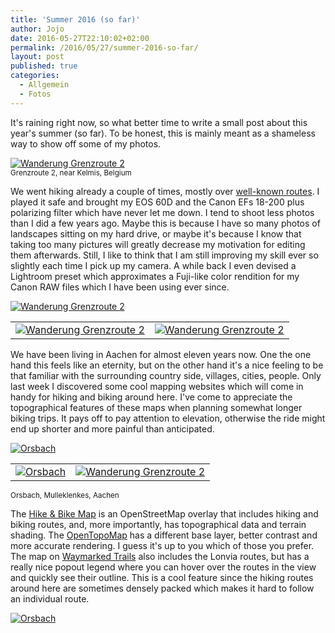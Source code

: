 ```yaml
---
title: 'Summer 2016 (so far)'
author: Jojo
date: 2016-05-27T22:10:02+02:00
permalink: /2016/05/27/summer-2016-so-far/
layout: post
published: true
categories:
  - Allgemein
  - Fotos
---
```


It's raining right now, so what better time to write a small post about this
year's summer (so far). To be honest, this is mainly meant as a shameless way
to show off some of my photos.

<div class="img aligncenter">
<a href="https://www.flickr.com/photos/heipei/26979354391/in/photostream" title="Wanderung Grenzroute 2">
<img src="https://c8.staticflickr.com/8/7245/26979354391_54884d1976_b.jpg" alt="Wanderung Grenzroute 2">
</a>
</div>
<small>Grenzroute 2, near Kelmis, Belgium</small>

We went hiking already a couple of times, mostly over [well-known routes](http://www.grenzrouten.eu/index.html). I
played it safe and brought my EOS 60D and the Canon EFs 18-200 plus polarizing filter which have never let me down. I
tend to shoot less photos than I did a few years ago. Maybe this is because I have so many photos of landscapes sitting
on my hard drive, or maybe it's because I know that taking too many pictures will greatly decrease my motivation for
editing them afterwards. Still, I like to think that I am still improving my skill ever so slightly each time I pick up
my camera. A while back I even devised a Lightroom preset which approximates a Fuji-like color rendition for my Canon
RAW files which I have been using ever since. 

<div class="img aligncenter">
<div>
<a href="https://www.flickr.com/photos/heipei/26490967854/in/photostream" title="Wanderung Grenzroute 2"><img
src="https://c7.staticflickr.com/8/7053/26490967854_8c822599c2_b.jpg" alt="Wanderung Grenzroute 2"></a>
</div>
<table>
<tr><td>
<a href="https://www.flickr.com/photos/heipei/26960072391/in/photostream" title="Wanderung Grenzroute 2"><img
src="https://c8.staticflickr.com/8/7742/26960072391_c9239ac8c2_c.jpg" alt="Wanderung Grenzroute 2"></a>
</td><td>
<a href="https://www.flickr.com/photos/heipei/26754520660/in/photostream" title="Wanderung Grenzroute 2"><img
src="https://c5.staticflickr.com/8/7625/26754520660_86031eba1f_c.jpg" alt="Wanderung Grenzroute 2"></a>
</td></tr>
</table>
</div>

We have been living in Aachen for almost eleven years now. One the one hand this feels like an eternity, but on the
other hand it's a nice feeling to be that familiar with the surrounding country side, villages, cities, people. Only
last week I discovered some cool mapping websites which will come in handy for hiking and biking around here. I've come
to appreciate the topographical features of these maps when planning somewhat longer biking trips. It pays off to pay
attention to elevation, otherwise the ride might end up shorter and more painful than anticipated.

<div class="img aligncenter">
<div>
<a href="https://www.flickr.com/photos/heipei/26785357011/in/photostream" title="Orsbach"><img
src="https://c4.staticflickr.com/8/7746/26785357011_26314f4f2e_b.jpg" alt="Orsbach"></a>
</div>
<table>
<tr><td>
<a href="https://www.flickr.com/photos/heipei/26861925830/in/photostream" title="Orsbach"><img
src="https://c7.staticflickr.com/8/7257/26861925830_47bd51922f_c.jpg" alt="Orsbach"></a>
</td><td>
<a href="https://www.flickr.com/photos/heipei/26822144900/in/photostream" title="Wanderung Grenzroute 2"><img
src="https://c5.staticflickr.com/8/7142/26822144900_1998c173fe_c.jpg" alt="Wanderung Grenzroute 2"></a>
</td></tr>
</table>
</div>
<small>Orsbach, Mulleklenkes, Aachen</small>

The <a href="http://hikebikemap.org/">Hike & Bike Map</a> is an OpenStreetMap overlay that includes hiking and biking
routes, and, more importantly, has topographical data and terrain shading. The <a
href="https://opentopomap.org/">OpenTopoMap</a> has a different base layer, better contrast and more accurate rendering.
I guess it's up to you which of those you prefer. The map on <a href="http://hiking.waymarkedtrails.org/">Waymarked
Trails</a> also includes the Lonvia routes, but has a really nice popout legend where you can hover over the routes in
the view and quickly see their outline. This is a cool feature since the hiking routes around here are sometimes densely
packed which makes it hard to follow an individual route. 

<div class="img aligncenter">
<a href="https://www.flickr.com/photos/heipei/26760536331/in/photostream" title="Orsbach"><img
src="https://c4.staticflickr.com/8/7158/26760536331_1ace0d7e94_b.jpg" alt="Orsbach"></a>
</div>

